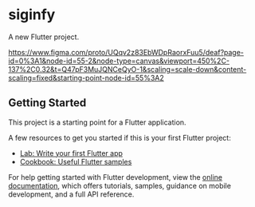 # siginfy

A new Flutter project.


https://www.figma.com/proto/UQqv2z83EbWDpRaorxFuu5/deaf?page-id=0%3A1&node-id=55-2&node-type=canvas&viewport=450%2C-137%2C0.32&t=Q47pF3MuJQNCeQyO-1&scaling=scale-down&content-scaling=fixed&starting-point-node-id=55%3A2



## Getting Started

This project is a starting point for a Flutter application.

A few resources to get you started if this is your first Flutter project:

- [Lab: Write your first Flutter app](https://docs.flutter.dev/get-started/codelab)
- [Cookbook: Useful Flutter samples](https://docs.flutter.dev/cookbook)

For help getting started with Flutter development, view the
[online documentation](https://docs.flutter.dev/), which offers tutorials,
samples, guidance on mobile development, and a full API reference.

